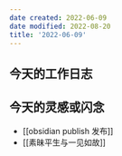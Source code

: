 ```yaml
---
date created: 2022-06-09
date modified: 2022-08-20
title: '2022-06-09'
---
```


## 今天的工作日志

## 今天的灵感或闪念

- [[obsidian publish 发布]]
- [[素昧平生与一见如故]]
